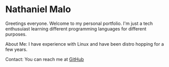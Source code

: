 # Nathaniel Malo
Greetings everyone. Welcome to my personal portfolio. I'm just a tech enthusuiast learning different programming languages for different purposes.

About Me: I have experience with Linux and have been distro hopping for a few years.

Contact: You can reach me at [GitHub](https://github.com/Pr1vateNate)

